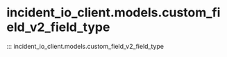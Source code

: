 # incident_io_client.models.custom_field_v2_field_type

::: incident_io_client.models.custom_field_v2_field_type
